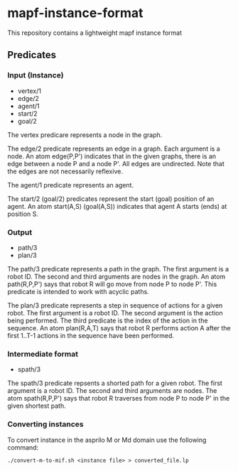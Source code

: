 # mapf-instance-format
This repository contains a lightweight mapf instance format

## Predicates

### Input (Instance)
- vertex/1
- edge/2
- agent/1
- start/2
- goal/2

The vertex predicare represents a node in the graph.

The edge/2 predicate represents an edge in a graph. Each argument is a node. An atom edge(P,P') indicates that in the given graphs, there is an edge between a node P and a node P'. All edges are undirected. Note that the edges are not necessarily reflexive.

The agent/1 predicate represents an agent.

The start/2 (goal/2) predicates represent the start (goal) position of an agent. An atom start(A,S) (goal(A,S)) indicates that agent A starts (ends) at position S.

### Output
- path/3
- plan/3

The path/3 predicate represents a path in the graph. The first argument is a robot ID. The second and third arguments are nodes in the graph. An atom path(R,P,P') says that robot R will go move from node P to node P'. This predicate is intended to work with acyclic paths.

The plan/3 predicate represents a step in sequence of actions for a given robot. The first argument is a robot ID. The second argument is the action being performed. The third predicate is the index of the action in the sequence. An atom plan(R,A,T) says that robot R performs action A after the first 1..T-1 actions in the sequence have been performed.

### Intermediate format
- spath/3

The spath/3 predicate repsents a shorted path for a given robot. The first argument is a robot ID. The second and third arguments are nodes. The atom spath(R,P,P') says that robot R traverses from node P to node P' in the given shortest path.

### Converting instances

To convert instance in the asprilo M or Md domain use the following command:

```
./convert-m-to-mif.sh <instance file> > converted_file.lp
```

